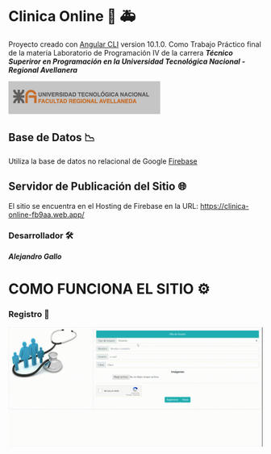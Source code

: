# **Clinica Online** 🏥 🚑

Proyecto creado con [Angular CLI](https://github.com/angular/angular-cli) version 10.1.0.
Como Trabajo Práctico final de la materia Laboratorio de Programación IV de la carrera ***Técnico Superiror en Programación en la Universidad Tecnológica Nacional - Regional Avellanera*** 

![principal](https://github.com/DeveloperAlejandroGallo/ClinicaOnline/blob/main/VideosReadme/UTNFRA.png)

## Base de Datos 📉

Utiliza la base de datos no relacional de Google [Firebase](https://firebase.google.com/) 

## Servidor de Publicación del Sitio 🌐

El sitio se encuentra en el Hosting de Firebase en la URL: https://clinica-online-fb9aa.web.app/

### Desarrollador 🛠️
___Alejandro Gallo___

# COMO FUNCIONA EL SITIO ⚙️

### Registro 📝
![registro](https://github.com/DeveloperAlejandroGallo/ClinicaOnline/blob/main/VideosReadme/01_Registro.gif)
